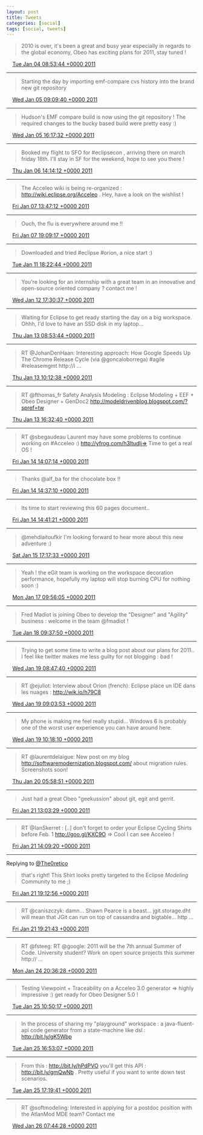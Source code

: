 ```yaml
---
layout: post
title: Tweets
categories: [social]
tags: [social, tweets]
---
```


> 2010 is over, it's been a great and busy year especially in regards to the global economy, Obeo has exciting plans for 2011, stay tuned !

<img src="{{ site.url }}/media/tweet.ico" width="12" /> [Tue Jan 04 08:53:44 +0000 2011](https://twitter.com/bruncedric/status/22214083050737664)

----

> Starting the day by importing emf-compare cvs history into the brand new git repository

<img src="{{ site.url }}/media/tweet.ico" width="12" /> [Wed Jan 05 09:09:40 +0000 2011](https://twitter.com/bruncedric/status/22580480335421440)

----

> Hudson's EMF compare build is now using the git repository ! The required changes to the bucky based build were pretty easy :)

<img src="{{ site.url }}/media/tweet.ico" width="12" /> [Wed Jan 05 16:17:32 +0000 2011](https://twitter.com/bruncedric/status/22688153693331456)

----

> Booked my flight to SFO for #eclipsecon , arriving there on march friday 18th. I'll stay in SF for the weekend, hope to see you there !

<img src="{{ site.url }}/media/tweet.ico" width="12" /> [Thu Jan 06 14:14:12 +0000 2011](https://twitter.com/bruncedric/status/23019506695675904)

----

> The Acceleo wiki is being re-organized : http://wiki.eclipse.org/Acceleo . Hey, have a look on the wishlist !

<img src="{{ site.url }}/media/tweet.ico" width="12" /> [Fri Jan 07 13:47:12 +0000 2011](https://twitter.com/bruncedric/status/23375099453251584)

----

> Ouch, the flu is everywhere around me !!

<img src="{{ site.url }}/media/tweet.ico" width="12" /> [Fri Jan 07 19:09:17 +0000 2011](https://twitter.com/bruncedric/status/23456153530798080)

----

> Downloaded and tried #eclipse #orion, a nice start :)

<img src="{{ site.url }}/media/tweet.ico" width="12" /> [Tue Jan 11 18:22:44 +0000 2011](https://twitter.com/bruncedric/status/24893992424443904)

----

> You're looking for an internship with a great team in an innovative and open-source oriented company ? contact me !

<img src="{{ site.url }}/media/tweet.ico" width="12" /> [Wed Jan 12 17:30:37 +0000 2011](https://twitter.com/bruncedric/status/25243264097460224)

----

> Waiting for Eclipse to get ready starting the day on a big workspace. Ohhh, I'd love to have an SSD disk in my laptop...

<img src="{{ site.url }}/media/tweet.ico" width="12" /> [Thu Jan 13 08:53:44 +0000 2011](https://twitter.com/bruncedric/status/25475572385710080)

----

> RT @JohanDenHaan: Interesting approach: How Google Speeds Up The Chrome Release Cycle (via @goncaloborrega) #agile #releasemgmt http://i ...

<img src="{{ site.url }}/media/tweet.ico" width="12" /> [Thu Jan 13 10:12:38 +0000 2011](https://twitter.com/bruncedric/status/25495427755286529)

----

> RT @fthomas_fr Safety Analysis Modeling :   Eclipse Modeling + EEF + Obeo Designer + GenDoc2 http://modeldrivenblog.blogspot.com/?spref=tw

<img src="{{ site.url }}/media/tweet.ico" width="12" /> [Thu Jan 13 16:32:40 +0000 2011](https://twitter.com/bruncedric/status/25591066472222720)

----

> RT @sbegaudeau Laurent may have some problems to continue working on #Acceleo :) http://yfrog.com/h3ltudlj=&gt; Time to get a real OS !

<img src="{{ site.url }}/media/tweet.ico" width="12" /> [Fri Jan 14 14:07:14 +0000 2011](https://twitter.com/bruncedric/status/25916853796732928)

----

> Thanks @alf_ba for the chocolate box !!

<img src="{{ site.url }}/media/tweet.ico" width="12" /> [Fri Jan 14 14:37:10 +0000 2011](https://twitter.com/bruncedric/status/25924388020822016)

----

> Its time to start reviewing this 60 pages document..

<img src="{{ site.url }}/media/tweet.ico" width="12" /> [Fri Jan 14 14:41:21 +0000 2011](https://twitter.com/bruncedric/status/25925439901925376)

----

> @mehdiaitoufkir I'm looking forward to hear more about this new adventure :)

<img src="{{ site.url }}/media/tweet.ico" width="12" /> [Sat Jan 15 17:17:33 +0000 2011](https://twitter.com/bruncedric/status/26327138118406144)

----

> Yeah ! the eGit team is working on the workspace decoration performance,  hopefully my laptop will stop burning CPU for nothing soon :)

<img src="{{ site.url }}/media/tweet.ico" width="12" /> [Mon Jan 17 09:56:05 +0000 2011](https://twitter.com/bruncedric/status/26940814751965184)

----

> Fred Madiot is joining Obeo to develop the "Designer" and "Agility" business : welcome in the team @fmadiot !

<img src="{{ site.url }}/media/tweet.ico" width="12" /> [Tue Jan 18 09:37:50 +0000 2011](https://twitter.com/bruncedric/status/27298609359753216)

----

> Trying to get some time to write a blog post about our plans for 2011.. I feel like twitter makes me less guilty for not blogging : bad !

<img src="{{ site.url }}/media/tweet.ico" width="12" /> [Wed Jan 19 08:47:40 +0000 2011](https://twitter.com/bruncedric/status/27648371900551169)

----

> RT @ejuliot: Interview about Orion (french): Eclipse place un IDE dans les nuages : http://wik.io/h79C8

<img src="{{ site.url }}/media/tweet.ico" width="12" /> [Wed Jan 19 09:03:53 +0000 2011](https://twitter.com/bruncedric/status/27652454472482816)

----

> My phone is making me feel really stupid... Windows 6 is probably one of the worst user experience you can have around here.

<img src="{{ site.url }}/media/tweet.ico" width="12" /> [Wed Jan 19 10:18:10 +0000 2011](https://twitter.com/bruncedric/status/27671150221860864)

----

> RT @laurentdelaigue: New post on my blog http://softwaremodernization.blogspot.com/ about migration rules. Screenshots soon!

<img src="{{ site.url }}/media/tweet.ico" width="12" /> [Thu Jan 20 05:58:51 +0000 2011](https://twitter.com/bruncedric/status/27968277472878592)

----

> Just had a great Obeo "geekussion" about git, egit and gerrit.

<img src="{{ site.url }}/media/tweet.ico" width="12" /> [Fri Jan 21 13:03:29 +0000 2011](https://twitter.com/bruncedric/status/28437527887089664)

----

> RT @IanSkerret : [..] don't forget to order your Eclipse Cycling Shirts before Feb. 1 http://goo.gl/KXC9O  =&gt; Cool I can see Acceleo !

<img src="{{ site.url }}/media/tweet.ico" width="12" /> [Fri Jan 21 14:09:20 +0000 2011](https://twitter.com/bruncedric/status/28454097195630592)

----

Replying to [@The0retico](https://twitter.com/The0retico/status/28466059631665153)

> that's right! This Shirt looks pretty targeted to the Eclipse *Modeling* Community to me ;)

<img src="{{ site.url }}/media/tweet.ico" width="12" /> [Fri Jan 21 19:12:56 +0000 2011](https://twitter.com/bruncedric/status/28530502520541184)

----

> RT @caniszczyk: damn... Shawn Pearce is a beast... jgit.storage.dht will mean that JGit can run on top of cassandra and bigtable... http ...

<img src="{{ site.url }}/media/tweet.ico" width="12" /> [Fri Jan 21 19:21:43 +0000 2011](https://twitter.com/bruncedric/status/28532710708350976)

----

> RT @fsteeg: RT @google: 2011 will be the 7th annual Summer of Code. University student? Work on open source projects this summer http:// ...

<img src="{{ site.url }}/media/tweet.ico" width="12" /> [Mon Jan 24 20:36:28 +0000 2011](https://twitter.com/bruncedric/status/29638687469871104)

----

> Testing Viewpoint + Traceability on a Acceleo 3.0 generator =&gt; highly impressive :) get ready for Obeo Designer 5.0 !

<img src="{{ site.url }}/media/tweet.ico" width="12" /> [Tue Jan 25 10:50:17 +0000 2011](https://twitter.com/bruncedric/status/29853559130431488)

----

> In the process of sharing my "playground" workspace : a java-fluent-api code generator from a state-machine like dsl : http://bit.ly/gK5Wbp

<img src="{{ site.url }}/media/tweet.ico" width="12" /> [Tue Jan 25 16:53:07 +0000 2011](https://twitter.com/bruncedric/status/29944869124308992)

----

> From this : http://bit.ly/hPdPVO you'll get this API : http://bit.ly/gmQwNb . Pretty useful if you want to write down test scenarios.

<img src="{{ site.url }}/media/tweet.ico" width="12" /> [Tue Jan 25 17:19:41 +0000 2011](https://twitter.com/bruncedric/status/29951551871127552)

----

> RT @softmodeling: Interested in applying for a postdoc position with the AtlanMod MDE team? Contact me

<img src="{{ site.url }}/media/tweet.ico" width="12" /> [Wed Jan 26 07:44:28 +0000 2011](https://twitter.com/bruncedric/status/30169184885280768)